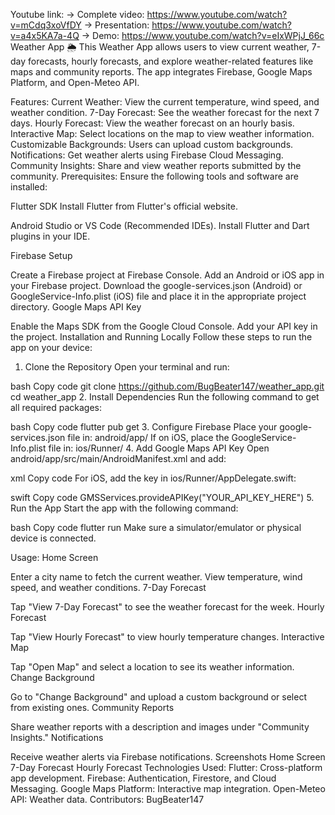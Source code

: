 Youtube link:
-> Complete video: https://www.youtube.com/watch?v=mCdq3xoVfDY
-> Presentation: https://www.youtube.com/watch?v=a4x5KA7a-4Q 
-> Demo: https://www.youtube.com/watch?v=eIxWPjJ_66c
Weather App 🌦️
This Weather App allows users to view current weather, 7-day forecasts, hourly forecasts, and explore weather-related features like maps and community reports. The app integrates Firebase, Google Maps Platform, and Open-Meteo API.

Features:
Current Weather: View the current temperature, wind speed, and weather condition.
7-Day Forecast: See the weather forecast for the next 7 days.
Hourly Forecast: View the weather forecast on an hourly basis.
Interactive Map: Select locations on the map to view weather information.
Customizable Backgrounds: Users can upload custom backgrounds.
Notifications: Get weather alerts using Firebase Cloud Messaging.
Community Insights: Share and view weather reports submitted by the community.
Prerequisites:
Ensure the following tools and software are installed:

Flutter SDK
Install Flutter from Flutter's official website.

Android Studio or VS Code (Recommended IDEs).
Install Flutter and Dart plugins in your IDE.

Firebase Setup

Create a Firebase project at Firebase Console.
Add an Android or iOS app in your Firebase project.
Download the google-services.json (Android) or GoogleService-Info.plist (iOS) file and place it in the appropriate project directory.
Google Maps API Key

Enable the Maps SDK from the Google Cloud Console.
Add your API key in the project.
Installation and Running Locally 
Follow these steps to run the app on your device:

1. Clone the Repository
Open your terminal and run:

bash
Copy code
git clone https://github.com/BugBeater147/weather_app.git
cd weather_app
2. Install Dependencies
Run the following command to get all required packages:

bash
Copy code
flutter pub get
3. Configure Firebase
Place your google-services.json file in:
android/app/
If on iOS, place the GoogleService-Info.plist file in:
ios/Runner/
4. Add Google Maps API Key
Open android/app/src/main/AndroidManifest.xml and add:

xml
Copy code
<meta-data
    android:name="com.google.android.geo.API_KEY"
    android:value="YOUR_API_KEY_HERE"/>
For iOS, add the key in ios/Runner/AppDelegate.swift:

swift
Copy code
GMSServices.provideAPIKey("YOUR_API_KEY_HERE")
5. Run the App
Start the app with the following command:

bash
Copy code
flutter run
Make sure a simulator/emulator or physical device is connected.

Usage:
Home Screen

Enter a city name to fetch the current weather.
View temperature, wind speed, and weather conditions.
7-Day Forecast

Tap "View 7-Day Forecast" to see the weather forecast for the week.
Hourly Forecast

Tap "View Hourly Forecast" to view hourly temperature changes.
Interactive Map

Tap "Open Map" and select a location to see its weather information.
Change Background

Go to "Change Background" and upload a custom background or select from existing ones.
Community Reports

Share weather reports with a description and images under "Community Insights."
Notifications

Receive weather alerts via Firebase notifications.
Screenshots
Home Screen	7-Day Forecast	Hourly Forecast
Technologies Used:
Flutter: Cross-platform app development.
Firebase: Authentication, Firestore, and Cloud Messaging.
Google Maps Platform: Interactive map integration.
Open-Meteo API: Weather data.
Contributors:
BugBeater147
